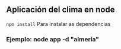 ## Aplicación del clima en node

```npm install```
Para instalar as dependencias

### Ejemplo: node app -d "almería"